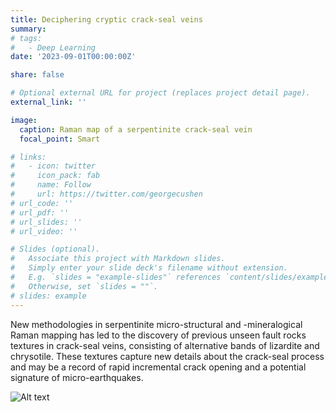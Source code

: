 ```yaml
---
title: Deciphering cryptic crack-seal veins
summary: 
# tags:
#   - Deep Learning
date: '2023-09-01T00:00:00Z'

share: false

# Optional external URL for project (replaces project detail page).
external_link: ''

image:
  caption: Raman map of a serpentinite crack-seal vein
  focal_point: Smart

# links:
#   - icon: twitter
#     icon_pack: fab
#     name: Follow
#     url: https://twitter.com/georgecushen
# url_code: ''
# url_pdf: ''
# url_slides: ''
# url_video: ''

# Slides (optional).
#   Associate this project with Markdown slides.
#   Simply enter your slide deck's filename without extension.
#   E.g. `slides = "example-slides"` references `content/slides/example-slides.md`.
#   Otherwise, set `slides = ""`.
# slides: example
---
```


New methodologies in serpentinite micro-structural and -mineralogical Raman mapping has led to the discovery of previous unseen fault rocks textures in crack-seal veins, consisting of alternative bands of lizardite and chrysotile. These textures capture new details about the crack-seal process and may be a record of rapid incremental crack opening and a potential signature of micro-earthquakes. 

![Alt text](andraditeuCT.gif)


